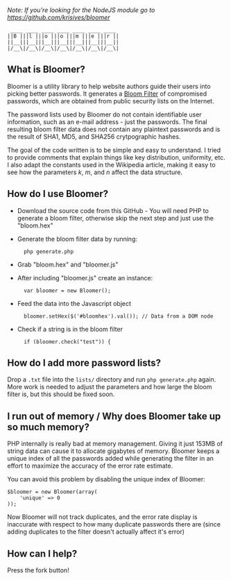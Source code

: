  
 *Note: If you're looking for the NodeJS module go to https://github.com/krisives/bloomer*
 
     ____ ____ ____ ____ ____ ____ ____ 
    ||B |||l |||o |||o |||m |||e |||r ||
    ||__|||__|||__|||__|||__|||__|||__||
    |/__\|/__\|/__\|/__\|/__\|/__\|/__\|


## What is Bloomer?

Bloomer is a utility library to help website authors guide their
users into picking better passwords. It generates a [Bloom Filter](http://en.wikipedia.org/wiki/Bloom_filter) of compromised passwords,
which are obtained from public security lists on the Internet.

The password lists used by Bloomer do not contain identifiable user information, such as
an e-mail address - just the passwords. The final resulting bloom filter data
does not contain any plaintext passwords and is the result of SHA1, MD5, and
SHA256 crytpographic hashes.

The goal of the code written is to be simple and easy to understand. I tried to
provide comments that explain things like key distribution, uniformity, etc. I also
adapt the constants used in the Wikipedia article, making it easy to see how the
parameters *k*, *m*, and *n* affect the data structure.


## How do I use Bloomer?

* Download the source code from this GitHub - You will need PHP to
  generate a bloom filter, otherwise skip the next step and just use
  the "bloom.hex"

* Generate the bloom filter data by running:

        php generate.php

* Grab "bloom.hex" and "bloomer.js"

* After including "bloomer.js" create an instance:

        var bloomer = new Bloomer();

* Feed the data into the Javascript object

        bloomer.setHex($('#bloomhex').val()); // Data from a DOM node

* Check if a string is in the bloom filter

        if (bloomer.check("test")) {

## How do I add more password lists?

Drop a `.txt` file into the `lists/` directory and run `php generate.php` again. More work
is needed to adjust the parameters and how large the bloom filter is, but this should be
fixed soon.


## I run out of memory / Why does Bloomer take up so much memory?

PHP internally is really bad at memory management. Giving it just 153MB of string data can
cause it to allocate gigabytes of memory. Bloomer keeps a unique index of all the passwords
added while generating the filter in an effort to maximize the accuracy of the error rate
estimate.

You can avoid this problem by disabling the unique index of Bloomer:

    $bloomer = new Bloomer(array(
        'unique' => 0
    ));


Now Bloomer will not track duplicates, and the error rate display is inaccurate with respect
to how many duplicate passwords there are (since adding duplicates to the filter doesn't actually
affect it's error)

## How can I help?

Press the fork button!


